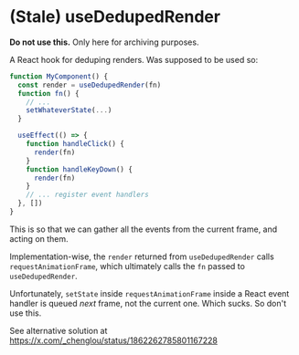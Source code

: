 # (Stale) useDedupedRender

**Do not use this.** Only here for archiving purposes.

A React hook for deduping renders. Was supposed to be used so:

```jsx
function MyComponent() {
  const render = useDedupedRender(fn)
  function fn() {
    // ...
    setWhateverState(...)
  }

  useEffect(() => {
    function handleClick() {
      render(fn)
    }
    function handleKeyDown() {
      render(fn)
    }
    // ... register event handlers
  }, [])
}
```

This is so that we can gather all the events from the current frame, and acting on them.

Implementation-wise, the `render` returned from `useDedupedRender` calls `requestAnimationFrame`, which ultimately calls the `fn` passed to `useDedupedRender`.

Unfortunately, `setState` inside `requestAnimationFrame` inside a React event handler is queued _next_ frame, not the current one. Which sucks. So don't use this.

See alternative solution at https://x.com/_chenglou/status/1862262785801167228
